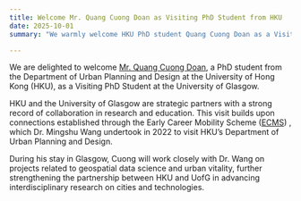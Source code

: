 ```yaml
---
title: Welcome Mr. Quang Cuong Doan as Visiting PhD Student from HKU
date: 2025-10-01
summary: "We warmly welcome HKU PhD student Quang Cuong Doan as a Visiting PhD Student, who will collaborate with Dr. Mingshu Wang on geospatial data science and urban vitality, further strengthening research ties between HKU and the University of Glasgow."

---
```


We are delighted to welcome [Mr. Quang Cuong Doan](https://mingshuwang.org/author/quang-cuong-doan/), a PhD student from the Department of Urban Planning and Design at the University of Hong Kong (HKU), as a Visiting PhD Student at the University of Glasgow.

HKU and the University of Glasgow are strategic partners with a strong record of collaboration in research and education. This visit builds upon connections established through the Early Career Mobility Scheme ([ECMS](https://www.gla.ac.uk/explore/internationalisation/funding/earlycareermobilityscheme/))
, which Dr. Mingshu Wang undertook in 2022 to visit HKU’s Department of Urban Planning and Design.

During his stay in Glasgow, Cuong will work closely with Dr. Wang on projects related to geospatial data science and urban vitality, further strengthening the partnership between HKU and UofG in advancing interdisciplinary research on cities and technologies.
